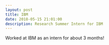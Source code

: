 ```yaml
---
layout: post
title: IBM
date: 2018-05-15 21:01:00
description: Research Summer Intern for IBM
---
```

Worked at IBM as an intern for about 3 months! 
